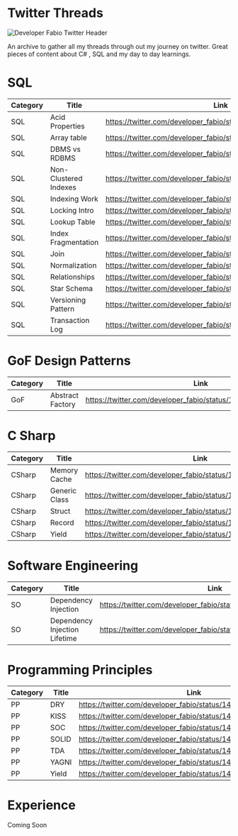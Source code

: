 # Twitter Threads

<img src="https://pbs.twimg.com/profile_banners/1372296016544862216/1642612754/1500x500" alt="Developer Fabio Twitter Header" title="My talks">

An archive to gather all my threads through out my journey on twitter. Great pieces of content about C# , SQL and my day to day learnings.

# SQL

| Category     | Title      | Link     |
| ------------- | ------------- | -------- |
|     SQL      |    Acid Properties      |  https://twitter.com/developer_fabio/status/1459863482250285059 |
|     SQL      |    Array table     | https://twitter.com/developer_fabio/status/1487755952816373766  |
|SQL| DBMS vs RDBMS | https://twitter.com/developer_fabio/status/1459500349081931784
|      SQL     |    Non-Clustered Indexes      |  https://twitter.com/developer_fabio/status/1497912211376857092 |
|      SQL     |    Indexing Work      |  https://twitter.com/developer_fabio/status/1492842355862511619 |
| SQL | Locking Intro |https://twitter.com/developer_fabio/status/1472558868274331651
|     SQL      |    Lookup Table      | https://twitter.com/developer_fabio/status/1485238789761032194  |
|SQL | Index Fragmentation | https://twitter.com/developer_fabio/status/1464932286584008713 |
|SQL | Join | https://twitter.com/developer_fabio/status/1472209965687447561 |
|SQL | Normalization | https://twitter.com/developer_fabio/status/1462328805129916423 |
|SQL | Relationships | https://twitter.com/developer_fabio/status/1464593549807300617 |
| SQL | Star Schema | https://twitter.com/developer_fabio/status/1477619017393262592 |
| SQL | Versioning Pattern | https://twitter.com/developer_fabio/status/1490288449873747979|
| SQL | Transaction Log | https://twitter.com/developer_fabio/status/1495372105004818432 |

# GoF Design Patterns

| Category | Title | Link |
| ------------- | ------------- | -------- |
| GoF |Abstract Factory | https://twitter.com/developer_fabio/status/1496528493466853393 |# CSharp

# C Sharp

| Category     | Title      | Link     |
| ------------- | ------------- | -------- |
| CSharp | Memory Cache | https://twitter.com/developer_fabio/status/1466471264458002444 |
| CSharp | Generic Class | https://twitter.com/developer_fabio/status/1461397583126011914 |
|     CSharp      |    Struct      |  https://twitter.com/developer_fabio/status/1488927775046184966 |
|     CSharp      |     Record     |  https://twitter.com/developer_fabio/status/1493992215961608198 |
|     CSharp      |     Yield     |  https://twitter.com/developer_fabio/status/1468634825271779338 |

# Software Engineering

| Category | Title | Link |
| ------------- | ------------- | -------- |
| SO | Dependency Injection |	https://twitter.com/developer_fabio/status/1463564534103351299 |
| SO  | Dependency Injection Lifetime |	https://twitter.com/developer_fabio/status/1499062052446519303 |

# Programming Principles

| Category | Title | Link |
| ------------- | ------------- | -------- |
| PP | DRY	| https://twitter.com/developer_fabio/status/1481316793046245382 |
| PP | KISS |	https://twitter.com/developer_fabio/status/1476253329655279621 |
| PP | SOC |	https://twitter.com/developer_fabio/status/1491457905492893697 |
| PP | SOLID | https://twitter.com/developer_fabio/status/1483849344419831812 |
| PP | TDA	| https://twitter.com/developer_fabio/status/1486386134666170368 |
| PP | YAGNI | https://twitter.com/developer_fabio/status/1478788134578135049 |
| PP | Yield	| https://twitter.com/developer_fabio/status/1468634840816033794 |

# Experience

Coming Soon
